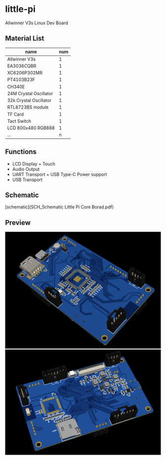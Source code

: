 # little-pi

Allwinner V3s Linux Dev Board

## Material List
|name|num|
|----|----|
|Allwinner V3s|1|
|EA3036CQBR|1|
|XC6206P302MR|1|
|PT4103B23F|1|
|CH340E|1|
|24M Crystal Oscillator|1|
|32k Crystal Oscillator|1|
|RTL8723BS module|1|
|TF Card|1|
|Tact Switch|1|
|LCD 800x480 RGB888|1|
|...|n|

## Functions
- LCD Display + Touch
- Audio Output
- UART Transport + USB Type-C Power support
- USB Transport

## Schematic
[schematic](SCH_Schematic Little Pi Core Borad.pdf)

## Preview
![preview1](little-pi-preview-1.png)
![preview2](little-pi-preview-2.png)
